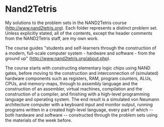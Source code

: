 # Nand2Tetris
My solutions to the problem sets in the NAND2Tetris course (http://www.nand2tetris.org). Each folder represents a distinct problem set. Unless explicitly stated, all of the contents, except the header comments from the NAND2Tetris staff, are my own work.

The course guides "students and self-learners through the construction of a modern, full-scale computer system - hardware and software - from the ground up" (http://www.nand2tetris.org/about.php). 

The course starts with constructing elementary logic chips using NAND gates, before moving to the construction and interconnection of (simulated) hardware components such as registers, RAM, program counters, ALUs, CPUs, and memory-maps, through to assembly language and the construction of an assembler, virtual machines, compilation and the construction of a compiler, and finishing with a high-level programming language and operating system. The end result is a simulated von Neumann architecture computer with a keyboard input and monitor output, running programs written in a created high-level language, every part of which -- both hardware and software -- constructed through the problem sets using the materials of the week before.
